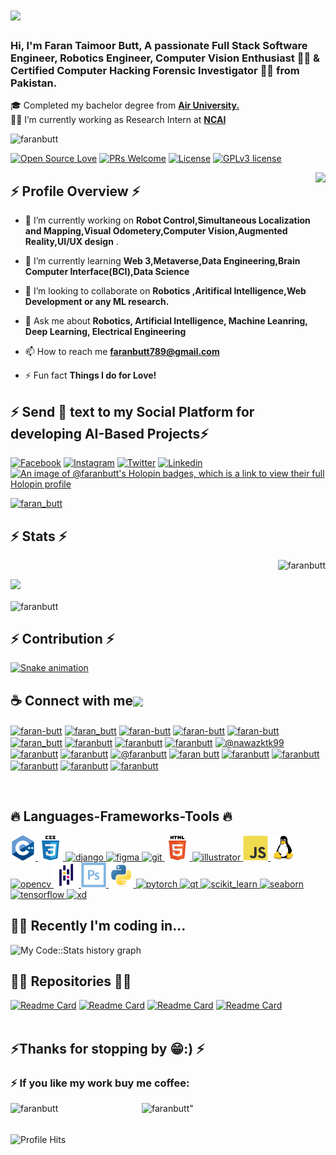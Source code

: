 <!-- ### <img src="https://github.com/rajput2107/rajput2107/blob/master/Assets/Hi.gif" width="29px"> Hello world!&nbsp;<img src="https://github.com/rajput2107/rajput2107/blob/master/Assets/Earth.gif" width="24px">
<em>I am a 4th Year undergraduate student from <a href="https://jaipur.manipal.edu/"><b>Manipal University Jaipur</b></a>. From very early on in my life, I started to fall in love with technology 😍 This love has helped me develop a very good technological mindset <img src="https://github.com/rajput2107/rajput2107/blob/master/Assets/PC.gif" height="20px"/>, and given me the curiosity to learn more. I firmly believe that **no amount of knowledge <img src="https://github.com/rajput2107/rajput2107/blob/master/Assets/Rocket.gif" height="18px"> is enough knowledge**. 🧠</em>
 <br/> -->

<h1 align="left">
  <a href="https://git.io/typing-svg">
    <img src="https://readme-typing-svg.herokuapp.com/?lines=Hi+There!+👋;+I'm+Faran+Butt!;&center=true&size=30">
  </a></h1><!-- <h1 >Hi 👋, I'm Faran Taimoor Butt</h1> -->
<p align="left">
  <h3>Hi, I'm Faran Taimoor Butt, A passionate Full Stack Software Engineer, Robotics Engineer, Computer Vision Enthusiast 👨‍💻 &  Certified Computer Hacking Forensic Investigator 🦸‍♂️ from Pakistan.</h3>
  🎓 Completed my bachelor degree from <a href="https://www.au.edu.pk/"><b> Air University.</b></a>
  <br>
  🧑‍💼 I’m currently working as Research Intern at <a href="https://ncai.nust.edu.pk/"><b> NCAI</b> </a>
  <br></p>
  
<p align="left"> <img src="https://komarev.com/ghpvc/?username=faranbutt&label=Profile%20views&color=orange&style=flat" alt="faranbutt" /> </p>

[![Open Source Love](https://badges.frapsoft.com/os/v2/open-source.svg?v=102)](https://github.com/raselhasandurjoy/Artificial-Intelligence-Engineer-Roadmap-AI)
[![PRs Welcome](https://img.shields.io/badge/PRs-welcome-brightgreen.svg?style=flat-square)](http://makeapullrequest.com)
[![License](https://img.shields.io/badge/License-Apache%202.0-blue.svg)](https://opensource.org/licenses/Apache-2.0)
[![GPLv3 license](https://img.shields.io/badge/License-GPLv3-blue.svg)](http://perso.crans.org/besson/LICENSE.html)

<img align="right" src="https://github.com/rajput2107/rajput2107/blob/master/Assets/Developer.gif"/>
<!-- <p align="left"> <a href="https://github.com/ryo-ma/github-profile-trophy"><img src="https://github-profile-trophy.vercel.app/?username=faranbutt" alt="faranbutt" /></a> </p> -->
<h2 align="left">⚡ Profile Overview ⚡</h2>

- 🔭 I’m currently working on <b>Robot Control,Simultaneous Localization and Mapping,Visual Odometery,Computer Vision,Augmented Reality,UI/UX design</b> .

- 🌱 I’m currently learning **Web 3,Metaverse,Data Engineering,Brain Computer Interface(BCI),Data Science**

- 👯 I’m looking to collaborate on **Robotics ,Aritifical Intelligence,Web Development or any ML research.**

- 💬 Ask me about **Robotics, Artificial Intelligence, Machine Leanring, Deep Learning, Electrical Engineering**

- 📫 How to reach me **faranbutt789@gmail.com**

- ⚡ Fun fact **Things I do for Love!**

<h2>⚡ Send 💬 text to my Social Platform for developing AI-Based Projects⚡</h2>

[![Facebook](https://img.shields.io/badge/Facebook-1877F2?style=for-the-badge&logo=facebook&logoColor=white)](https://www.facebook.com/faran.butt.946)
[![Instagram](https://img.shields.io/badge/Instagram-E4405F?style=for-the-badge&logo=instagram&logoColor=white)](https://www.instagram.com/faran.buttt/)
[![Twitter](https://img.shields.io/badge/Twitter-1DA1F2?style=for-the-badge&logo=twitter&logoColor=white)](https://twitter.com/faranbutt789)
[![Linkedin](https://img.shields.io/badge/LinkedIn-0077B5?style=for-the-badge&logo=linkedin&logoColor=white)](https://www.linkedin.com/in/faranbutt/)
[![An image of @faranbutt's Holopin badges, which is a link to view their full Holopin profile](https://holopin.me/faranbutt)](https://holopin.io/@faranbutt)


<p align="left"> <a href="https://twitter.com/faranbutt789" target="blank"><img src="https://img.shields.io/twitter/follow/faran_butt?logo=twitter&style=for-the-badge" alt="faran_butt" /></a> </p>
<h2 align="left">⚡ Stats ⚡</h2>
<p align = "right"><img align="right" src="https://github-readme-stats.vercel.app/api/top-langs?username=faranbutt&&show_icons=true&theme=radical" alt="faranbutt" /></p>
 </br>
<p> <img align="centre" src="https://github-readme-stats.vercel.app/api?username=faranbutt&&show_icons=true&theme=radical" /> </p>
 
<p><img align="center" src="https://github-readme-streak-stats.herokuapp.com/?user=faranbutt&show_icons=true&theme=radical" alt="faranbutt" /></p>
<div>
<h2 align="left">⚡ Contribution ⚡</h2>
<a href="https://github.com/faranbutt"><img alt="Snake animation" src="https://github.com/faranbutt/faran-butt/blob/main/github-user-contribution.svg"/></a>
</div>
<h2>☕ Connect with me<img align="center" src="https://github.com/rajput2107/rajput2107/blob/master/Assets/Handshake.gif" height="33px" /></h2> 
<a href="https://www.python.org/" target="_blank">
  <p align="left">
<a href="https://www.linkedin.com/in/faranbutt/" target="blank"><img align="center" src="https://raw.githubusercontent.com/rahuldkjain/github-profile-readme-generator/master/src/images/icons/Social/linked-in-alt.svg" alt="faran-butt" height="30" width="40" /></a>
<a href="https://twitter.com/faranbutt789" target="blank"><img align="center" src="https://raw.githubusercontent.com/rahuldkjain/github-profile-readme-generator/master/src/images/icons/Social/twitter.svg" alt="faran_butt" height="30" width="40" /></a>
<a href="https://stackoverflow.com/users/20778390/faran-butt" target="blank"><img align="center" src="https://raw.githubusercontent.com/rahuldkjain/github-profile-readme-generator/master/src/images/icons/Social/stack-overflow.svg" alt="faran-butt" height="30" width="40" /></a>
<a href="https://www.kaggle.com/farantaimoorbutt" target="blank"><img align="center" src="https://raw.githubusercontent.com/rahuldkjain/github-profile-readme-generator/master/src/images/icons/Social/kaggle.svg" alt="faran-butt" height="30" width="40" /></a>
<a href="https://www.facebook.com/faran.butt.946" target="blank"><img align="center" src="https://raw.githubusercontent.com/rahuldkjain/github-profile-readme-generator/master/src/images/icons/Social/facebook.svg" alt="faran-butt" height="30" width="40" /></a>
<a href="https://www.instagram.com/faran.buttt/" target="blank"><img align="center" src="https://raw.githubusercontent.com/rahuldkjain/github-profile-readme-generator/master/src/images/icons/Social/instagram.svg" alt="faran_butt" height="30" width="40" /></a>
<a href="https://dribbble.com/faranbutt789?onboarding=true" target="blank"><img align="center" src="https://raw.githubusercontent.com/rahuldkjain/github-profile-readme-generator/master/src/images/icons/Social/dribbble.svg" alt="faranbutt" height="30" width="40" /></a>
<a href="https://codepen.io/faranbutt" target="blank"><img align="center" src="https://raw.githubusercontent.com/rahuldkjain/github-profile-readme-generator/master/src/images/icons/Social/codepen.svg" alt="faranbutt" height="30" width="40" /></a>
<a href="https://dev.to/faranbutt" target="blank"><img align="center" src="https://raw.githubusercontent.com/rahuldkjain/github-profile-readme-generator/master/src/images/icons/Social/devto.svg" alt="faranbutt" height="30" width="40" /></a>
<a href="https://medium.com/@faranbutt789" target="blank"><img align="center" src="https://raw.githubusercontent.com/rahuldkjain/github-profile-readme-generator/master/src/images/icons/Social/medium.svg" alt="@nawazktk99" height="30" width="40" /></a>
<a href="https://codesandbox.io/u/faranbutt" target="blank"><img align="center" src="https://raw.githubusercontent.com/rahuldkjain/github-profile-readme-generator/master/src/images/icons/Social/codesandbox.svg" alt="faranbutt" height="30" width="40" /></a>
<a href="https://www.behance.net/faranbutt" target="blank"><img align="center" src="https://raw.githubusercontent.com/rahuldkjain/github-profile-readme-generator/master/src/images/icons/Social/behance.svg" alt="faranbutt" height="30" width="40" /></a>
<a href="https://hashnode.com/@faranbutt789" target="blank"><img align="center" src="https://raw.githubusercontent.com/rahuldkjain/github-profile-readme-generator/master/src/images/icons/Social/hashnode.svg" alt="@faranbutt" height="30" width="40" /></a>
<a href="https://www.youtube.com/channel/UC4e3xmT3g52EmPUVRHXaJaQ" target="blank"><img align="center" src="https://raw.githubusercontent.com/rahuldkjain/github-profile-readme-generator/master/src/images/icons/Social/youtube.svg" alt="faran butt" height="30" width="40" /></a>
<a href="https://www.codechef.com/users/faranbutt789" target="blank"><img align="center" src="https://cdn.jsdelivr.net/npm/simple-icons@3.1.0/icons/codechef.svg" alt="faranbutt" height="30" width="40" /></a>
<a href="https://www.hackerrank.com/faranbutt789" target="blank"><img align="center" src="https://raw.githubusercontent.com/rahuldkjain/github-profile-readme-generator/master/src/images/icons/Social/hackerrank.svg" alt="faranbutt" height="30" width="40" /></a>
<a href="https://codeforces.com/register" target="blank"><img align="center" src="https://raw.githubusercontent.com/rahuldkjain/github-profile-readme-generator/master/src/images/icons/Social/codeforces.svg" alt="faranbutt" height="30" width="40" /></a>
<a href="https://leetcode.com/faranbutt/" target="blank"><img align="center" src="https://raw.githubusercontent.com/rahuldkjain/github-profile-readme-generator/master/src/images/icons/Social/leet-code.svg" alt="faranbutt" height="30" width="40" /></a>
<a href="https://auth.geeksforgeeks.org/user/user_cguxvdt3oij/" target="blank"><img align="center" src="https://raw.githubusercontent.com/rahuldkjain/github-profile-readme-generator/master/src/images/icons/Social/geeks-for-geeks.svg" alt="faranbutt" height="30" width="40" /></a>
  </p>
 </br>
<h2 align="left">🔥 Languages-Frameworks-Tools 🔥</h2>
<p align="left"> <a href="https://www.w3schools.com/cpp/" target="_blank" rel="noreferrer"> <img src="https://raw.githubusercontent.com/devicons/devicon/master/icons/cplusplus/cplusplus-original.svg" alt="cplusplus" width="40" height="40"/> </a> <a href="https://www.w3schools.com/css/" target="_blank" rel="noreferrer"> <img src="https://raw.githubusercontent.com/devicons/devicon/master/icons/css3/css3-original-wordmark.svg" alt="css3" width="40" height="40"/> </a> <a href="https://www.djangoproject.com/" target="_blank" rel="noreferrer"> <img src="https://cdn.worldvectorlogo.com/logos/django.svg" alt="django" width="40" height="40"/> </a> <a href="https://www.figma.com/" target="_blank" rel="noreferrer"> <img src="https://www.vectorlogo.zone/logos/figma/figma-icon.svg" alt="figma" width="40" height="40"/> </a> <a href="https://git-scm.com/" target="_blank" rel="noreferrer"> <img src="https://www.vectorlogo.zone/logos/git-scm/git-scm-icon.svg" alt="git" width="40" height="40"/> </a> <a href="https://www.w3.org/html/" target="_blank" rel="noreferrer"> <img src="https://raw.githubusercontent.com/devicons/devicon/master/icons/html5/html5-original-wordmark.svg" alt="html5" width="40" height="40"/> </a> <a href="https://www.adobe.com/in/products/illustrator.html" target="_blank" rel="noreferrer"> <img src="https://www.vectorlogo.zone/logos/adobe_illustrator/adobe_illustrator-icon.svg" alt="illustrator" width="40" height="40"/> </a> <a href="https://developer.mozilla.org/en-US/docs/Web/JavaScript" target="_blank" rel="noreferrer"> <img src="https://raw.githubusercontent.com/devicons/devicon/master/icons/javascript/javascript-original.svg" alt="javascript" width="40" height="40"/> </a> <a href="https://www.linux.org/" target="_blank" rel="noreferrer"> <img src="https://raw.githubusercontent.com/devicons/devicon/master/icons/linux/linux-original.svg" alt="linux" width="40" height="40"/> </a> <a href="https://opencv.org/" target="_blank" rel="noreferrer"> <img src="https://www.vectorlogo.zone/logos/opencv/opencv-icon.svg" alt="opencv" width="40" height="40"/> </a> <a href="https://pandas.pydata.org/" target="_blank" rel="noreferrer"> <img src="https://raw.githubusercontent.com/devicons/devicon/2ae2a900d2f041da66e950e4d48052658d850630/icons/pandas/pandas-original.svg" alt="pandas" width="40" height="40"/> </a> <a href="https://www.photoshop.com/en" target="_blank" rel="noreferrer"> <img src="https://raw.githubusercontent.com/devicons/devicon/master/icons/photoshop/photoshop-line.svg" alt="photoshop" width="40" height="40"/> </a> <a href="https://www.python.org" target="_blank" rel="noreferrer"> <img src="https://raw.githubusercontent.com/devicons/devicon/master/icons/python/python-original.svg" alt="python" width="40" height="40"/> </a> <a href="https://pytorch.org/" target="_blank" rel="noreferrer"> <img src="https://www.vectorlogo.zone/logos/pytorch/pytorch-icon.svg" alt="pytorch" width="40" height="40"/> </a> <a href="https://www.qt.io/" target="_blank" rel="noreferrer"> <img src="https://upload.wikimedia.org/wikipedia/commons/0/0b/Qt_logo_2016.svg" alt="qt" width="40" height="40"/> </a> <a href="https://scikit-learn.org/" target="_blank" rel="noreferrer"> <img src="https://upload.wikimedia.org/wikipedia/commons/0/05/Scikit_learn_logo_small.svg" alt="scikit_learn" width="40" height="40"/> </a> <a href="https://seaborn.pydata.org/" target="_blank" rel="noreferrer"> <img src="https://seaborn.pydata.org/_images/logo-mark-lightbg.svg" alt="seaborn" width="40" height="40"/> </a> <a href="https://www.tensorflow.org" target="_blank" rel="noreferrer"> <img src="https://www.vectorlogo.zone/logos/tensorflow/tensorflow-icon.svg" alt="tensorflow" width="40" height="40"/> </a> <a href="https://www.adobe.com/products/xd.html" target="_blank" rel="noreferrer"> <img src="https://cdn.worldvectorlogo.com/logos/adobe-xd.svg" alt="xd" width="40" height="40"/> </a> </p>

<h2 align="left">👨‍📊 Recently I'm coding in...</h2>

 ![My Code::Stats history graph](https://codestats-readme.wegfan.cn/history-graph/faranbutt?history_days=30)
 ## 👨‍💻 Repositories 👨‍💻
[![Readme Card](https://github-readme-stats.vercel.app/api/pin/?username=faranbutt&repo=Viking-Augmented-Reality&theme=react&border_color=61dafb&border_radius=10)](https://github.com/faranbutt/Viking-Augmented-Reality.git)
[![Readme Card](https://github-readme-stats.vercel.app/api/pin/?username=faranbutt&repo=CLI-Calculator-&theme=react&border_color=61dafb&border_radius=10)](https://github.com/faranbutt/CLI-Calculator-.git)
[![Readme Card](https://github-readme-stats.vercel.app/api/pin/?username=faranbutt&repo=CIFAR-10-Prediction-ANN-&theme=react&border_color=61dafb&border_radius=10)](https://github.com/faranbutt/CIFAR-10-Prediction-ANN-.git)
[![Readme Card](https://github-readme-stats.vercel.app/api/pin/?username=faranbutt&repo=Heart-Disease-Prediction-using-Random-Forest-Classifier&theme=react&border_color=61dafb&border_radius=10)](https://github.com/faranbutt/Heart-Disease-Prediction-using-Random-Forest-Classifier.git.git)
<br><br>
<h2 align="left">⚡Thanks for stopping by 😁:) ⚡</h2>
<!-- <p align="center" >Thanks for stopping by 😁</><br/> -->
<h3 align="left">⚡ If you like my work buy me coffee:</h3>
<p><a href="https://www.buymeacoffee.com/faranbutt"> <img align="left" src="https://cdn.buymeacoffee.com/buttons/v2/default-yellow.png" height="50" width="210" alt="faranbutt" /></a><a href="https://ko-fi.com/farantaimoorbutt"> <img align="left" src="https://cdn.ko-fi.com/cdn/kofi3.png?v=3" height="50" width="210" alt=faranbutt" /></a></p><br><br>
</p>
<p align="left"><img alt="Profile Hits" src="https://hits.seeyoufarm.com/api/count/incr/badge.svg?url=https%3A%2F%2Fgithub.com%2Frajput2107%2F" /></p>

